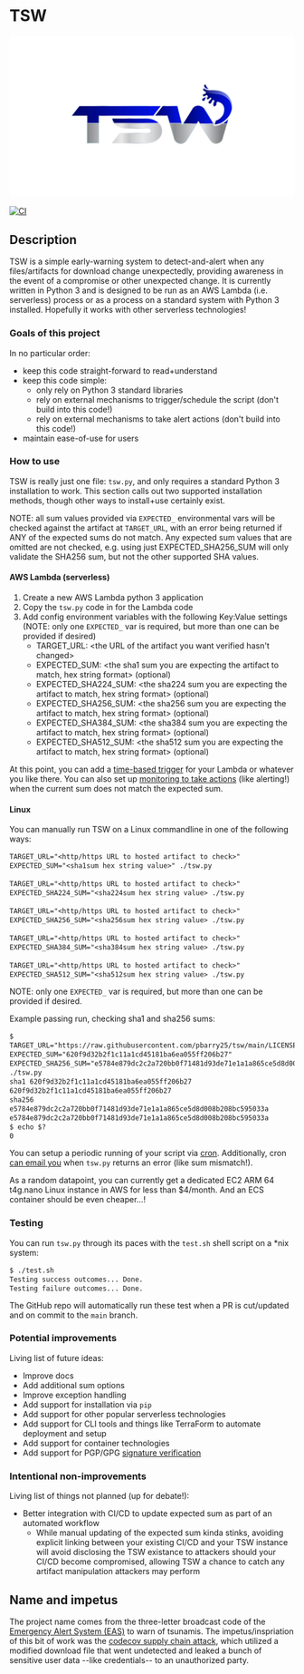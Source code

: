 # TSW

![TSW Logo](https://raw.githubusercontent.com/pbarry25/tsw/main/images/TSW.png)

[![CI](https://github.com/pbarry25/tsw/actions/workflows/main.yml/badge.svg)](https://github.com/pbarry25/tsw/actions/workflows/main.yml)

## Description

TSW is a simple early-warning system to detect-and-alert when any files/artifacts for download change unexpectedly, providing awareness in the event of a compromise or other unexpected change. It is currently written in Python 3 and is designed to be run as an AWS Lambda (i.e. serverless) process or as a process on a standard system with Python 3 installed. Hopefully it works with other serverless technologies!

### Goals of this project

In no particular order:

* keep this code straight-forward to read+understand
* keep this code simple:
   * only rely on Python 3 standard libraries
   * rely on external mechanisms to trigger/schedule the script (don't build into this code!)
   * rely on external mechanisms to take alert actions (don't build into this code!)
* maintain ease-of-use for users

### How to use

TSW is really just one file: `tsw.py`, and only requires a standard Python 3 installation to work. This section calls out two supported installation methods, though other ways to install+use certainly exist.

NOTE: all sum values provided via `EXPECTED_` environmental vars will be checked against the artifact at `TARGET_URL`, with an error being returned if ANY of the expected sums do not match. Any expected sum values that are omitted are not checked, e.g. using just EXPECTED_SHA256_SUM will only validate the SHA256 sum, but not the other supported SHA values.

#### AWS Lambda (serverless)

1. Create a new AWS Lambda python 3 application
1. Copy the `tsw.py` code in for the Lambda code
1. Add config environment variables with the following Key:Value settings (NOTE: only one `EXPECTED_` var is required, but more than one can be provided if desired)
   * TARGET_URL: <the URL of the artifact you want verified hasn't changed>
   * EXPECTED_SUM: <the sha1 sum you are expecting the artifact to match, hex string format> (optional)
   * EXPECTED_SHA224_SUM: <the sha224 sum you are expecting the artifact to match, hex string format> (optional)
   * EXPECTED_SHA256_SUM: <the sha256 sum you are expecting the artifact to match, hex string format> (optional)
   * EXPECTED_SHA384_SUM: <the sha384 sum you are expecting the artifact to match, hex string format> (optional)
   * EXPECTED_SHA512_SUM: <the sha512 sum you are expecting the artifact to match, hex string format> (optional)

At this point, you can add a [time-based trigger](https://docs.aws.amazon.com/eventbridge/latest/userguide/eb-run-lambda-schedule.html) for your Lambda or whatever you like there. You can also set up [monitoring to take actions](https://aws.amazon.com/getting-started/hands-on/handle-serverless-application-errors-step-functions-lambda/) (like alerting!) when the current sum does not match the expected sum.

#### Linux

You can manually run TSW on a Linux commandline in one of the following ways:

```
TARGET_URL="<http/https URL to hosted artifact to check>" EXPECTED_SUM="<sha1sum hex string value>" ./tsw.py

TARGET_URL="<http/https URL to hosted artifact to check>" EXPECTED_SHA224_SUM="<sha224sum hex string value> ./tsw.py

TARGET_URL="<http/https URL to hosted artifact to check>" EXPECTED_SHA256_SUM="<sha256sum hex string value> ./tsw.py

TARGET_URL="<http/https URL to hosted artifact to check>" EXPECTED_SHA384_SUM="<sha384sum hex string value> ./tsw.py

TARGET_URL="<http/https URL to hosted artifact to check>" EXPECTED_SHA512_SUM="<sha512sum hex string value> ./tsw.py
```

NOTE: only one `EXPECTED_` var is required, but more than one can be provided if desired.

Example passing run, checking sha1 and sha256 sums:

```
$ TARGET_URL="https://raw.githubusercontent.com/pbarry25/tsw/main/LICENSE" EXPECTED_SUM="620f9d32b2f1c11a1cd45181ba6ea055ff206b27" EXPECTED_SHA256_SUM="e5784e879dc2c2a720bb0f71481d93de71e1a1a865ce5d8d008b208bc595033a" ./tsw.py
sha1 620f9d32b2f1c11a1cd45181ba6ea055ff206b27 620f9d32b2f1c11a1cd45181ba6ea055ff206b27
sha256 e5784e879dc2c2a720bb0f71481d93de71e1a1a865ce5d8d008b208bc595033a e5784e879dc2c2a720bb0f71481d93de71e1a1a865ce5d8d008b208bc595033a
$ echo $?
0
```

You can setup a periodic running of your script via [cron](https://opensource.com/article/17/11/how-use-cron-linux). Additionally, cron [can email you](https://askubuntu.com/questions/418237/how-to-detect-error-in-cron-jobs) when `tsw.py` returns an error (like sum mismatch!).

As a random datapoint, you can currently get a dedicated EC2 ARM 64 t4g.nano Linux instance in AWS for less than $4/month. And an ECS container should be even cheaper...!

### Testing

You can run `tsw.py` through its paces with the `test.sh` shell script on a *nix system:

```
$ ./test.sh 
Testing success outcomes... Done.
Testing failure outcomes... Done.
```

The GitHub repo will automatically run these test when a PR is cut/updated and on commit to the `main` branch.

### Potential improvements

Living list of future ideas:

* Improve docs
* Add additional sum options
* Improve exception handling
* Add support for installation via `pip`
* Add support for other popular serverless technologies
* Add support for CLI tools and things like TerraForm to automate deployment and setup
* Add support for container technologies
* Add support for PGP/GPG [signature verification](https://web.archive.org/web/20201111230210/https://www.gnupg.org/gph/en/manual/x135.html)

### Intentional non-improvements

Living list of things not planned (up for debate!):

* Better integration with CI/CD to update expected sum as part of an automated workflow
  * While manual updating of the expected sum kinda stinks, avoiding explicit linking between your existing CI/CD and your TSW instance will avoid disclosing the TSW existance to attackers should your CI/CD become compromised, allowing TSW a chance to catch any artifact manipulation attackers may perform

## Name and impetus

The project name comes from the three-letter broadcast code of the [Emergency Alert System (EAS)](https://web.archive.org/web/20210419131359/https://www.weather.gov/nwr/eventcodes) to warn of tsunamis. The impetus/inspriation of this bit of work was the [codecov supply chain attack](https://web.archive.org/web/20210421181028/https://thenewstack.io/not-your-usual-supply-chain-hack-the-codecov-bash-uploader-blunder/), which utilized a modified download file that went undetected and leaked a bunch of sensitive user data --like credentials-- to an unauthorized party.
